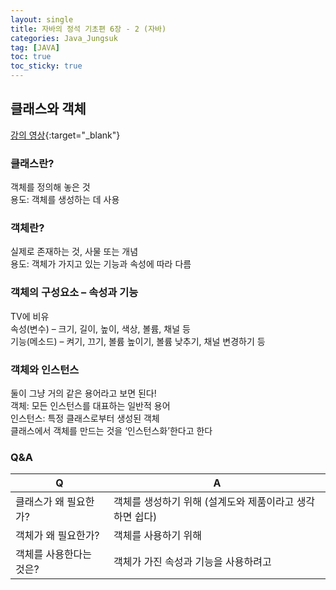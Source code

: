 ```yaml
---
layout: single
title: 자바의 정석 기초편 6장 - 2 (자바)
categories: Java_Jungsuk
tag: [JAVA]
toc: true
toc_sticky: true
---
```


## 클래스와 객체
[강의 영상](https://youtu.be/jnhvQr1iDRE){:target="_blank"}

### 클래스란?
객체를 정의해 놓은 것 <br/>
용도: 객체를 생성하는 데 사용

### 객체란?
실제로 존재하는 것, 사물 또는 개념 <br/>
용도: 객체가 가지고 있는 기능과 속성에 따라 다름

### 객체의 구성요소 – 속성과 기능
TV에 비유 <br/>
속성(변수) – 크기, 길이, 높이, 색상, 볼륨, 채널 등 <br/>
기능(메소드) – 켜기, 끄기, 볼륨 높이기, 볼륨 낮추기, 채널 변경하기 등 <br/>

### 객체와 인스턴스
둘이 그냥 거의 같은 용어라고 보면 된다! <br/>
객체: 모든 인스턴스를 대표하는 일반적 용어 <br/>
인스턴스: 특정 클래스로부터 생성된 객체 <br/>
클래스에서 객체를 만드는 것을 ‘인스턴스화’한다고 한다 

### Q&A

Q|A
---|---
클래스가 왜 필요한가?|객체를 생성하기 위해 (설계도와 제품이라고 생각하면 쉽다)
객체가 왜 필요한가?|객체를 사용하기 위해
객체를 사용한다는 것은?|객체가 가진 속성과 기능을 사용하려고